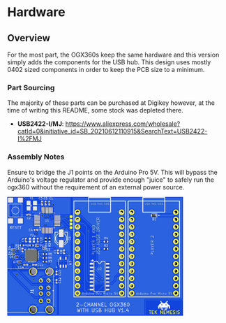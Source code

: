 # Hardware

## Overview

For the most part, the OGX360s keep the same hardware and this version simply adds the components for the USB hub.  This design uses mostly 0402 sized components in order to keep the PCB size to a minimum.  

### Part Sourcing

The majority of these parts can be purchased at Digikey however, at the time of writing this README, some stock was depleted there. 

* **USB2422-I/MJ**: https://www.aliexpress.com/wholesale?catId=0&initiative_id=SB_20210612110915&SearchText=USB2422-I%2FMJ

### Assembly Notes

Ensure to bridge the J1 points on the Arduino Pro 5V.  This will bypass the Arduino's voltage regulator and provide enough "juice" to safely run the ogx360 without the requirement of an external power source.

<img src="../Images/PCB.jpg" width="80%"/> 

